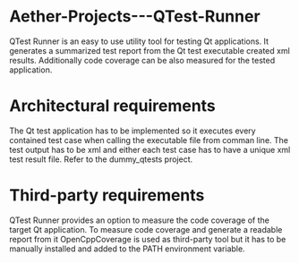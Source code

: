 # Aether-Projects---QTest-Runner

QTest Runner is an easy to use utility tool for testing Qt applications. It generates a summarized test report from the Qt test executable created xml results. Additionally code coverage can be also measured for the tested application.




# Architectural requirements

The Qt test application has to be implemented so it executes every contained test case when calling the executable file from comman line. The test output has to be xml and either each test case has to have a unique xml test result file. Refer to the dummy_qtests project.



# Third-party requirements

QTest Runner provides an option to measure the code coverage of the target Qt application. To measure code coverage and generate a readable report from it OpenCppCoverage is used as third-party tool but it has to be manually installed and added to the PATH environment variable.
